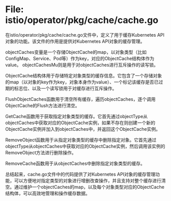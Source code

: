 # File: istio/operator/pkg/cache/cache.go

在istio/operator/pkg/cache/cache.go文件中，定义了用于缓存Kubernetes API对象的功能。该文件的作用是提供对Kubernetes API对象的缓存管理。

objectCaches变量是一个存储ObjectCache的map，以对象类型（比如ConfigMap、Service、Pod等）作为key，对应的ObjectCache结构体作为value。
objectCachesMu则是用于对objectCaches进行互斥操作的读写锁。

ObjectCache结构体用于存储特定对象类型的缓存信息。它包含了一个存储对象的map（以对象的key作为key，对象本身作为value）、一个标记该缓存是否已过期的标志位、以及一个读写锁用于对缓存进行互斥操作。

FlushObjectCaches函数用于清空所有缓存，遍历objectCaches，逐个调用ObjectCache的Flush方法进行清空。

GetCache函数用于获取指定对象类型的缓存。它首先通过objectType从objectCaches中获取对应的ObjectCache实例，如果不存在则创建一个新的ObjectCache实例并加入到objectCaches中，并返回这个ObjectCache实例。

RemoveObject函数用于从指定对象类型的缓存中删除指定对象。它首先通过objectType从objectCaches中获取对应的ObjectCache实例，然后调用该实例的RemoveObject方法进行删除操作。

RemoveCache函数用于从objectCaches中删除指定对象类型的缓存。

总结起来，cache.go文件中的代码提供了对Kubernetes API对象的缓存管理功能，可以方便地对指定类型的对象进行增删改查操作，并且支持对整个缓存进行清空。通过维护一个objectCaches的map，以及每个对象类型对应的ObjectCache结构体，可以高效地管理和操作缓存数据。

